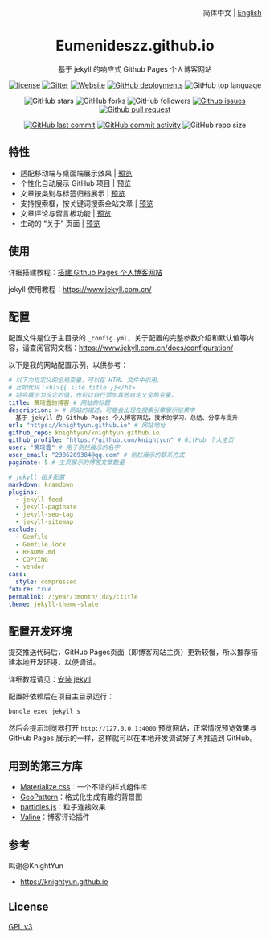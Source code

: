 <div align="center">
    <div align="right">
        简体中文 | <a href="README-EN.md">English</a>
    </div>
    <h1>Eumenideszz.github.io</h1>
    <p>基于 jekyll 的响应式 Github Pages 个人博客网站</p>

[![license](https://img.shields.io/github/license/knightyun/knightyun.github.io)](https://github.com/knightyun/knightyun.github.io/blob/master/COPYING)
[![Gitter](https://img.shields.io/gitter/room/knightyun/knightyun.github.i0)](https://gitter.im/knightyun-github-io/community?utm_source=badge&utm_medium=badge&utm_campaign=pr-badge)
[![Website](https://img.shields.io/website?down_color=lightgrey%09&down_message=offline&up_color=%09aqua&up_message=online&url=https%3A%2F%2Fknightyun.github.io)](https://knightyun.github.io)
[![GitHub deployments](https://img.shields.io/github/deployments/knightyun/knightyun.github.io/github-pages)](https://github.com/knightyun/knightyun.github.io/deployments)
![GitHub top language](https://img.shields.io/github/languages/top/knightyun/knightyun.github.io)

![GitHub stars](https://img.shields.io/github/stars/knightyun/knightyun.github.io?style=flat)
![GitHub forks](https://img.shields.io/github/forks/knightyun/knightyun.github.io?style=flat)
![GitHub followers](https://img.shields.io/github/followers/knightyun?style=flat)
[![Github issues](https://img.shields.io/badge/issues-welcome-success)](https://github.com/knightyun/knightyun.github.io/issues)
[![Github pull request](https://img.shields.io/badge/pull%20request-welcome-success)](https://github.com/knightyun/knightyun.github.io/pulls)

[![GitHub last commit](https://img.shields.io/github/last-commit/knightyun/knightyun.github.io)](https://github.com/knightyun/knightyun.github.io/commit/master)
[![GitHub commit activity](https://img.shields.io/github/commit-activity/m/knightyun/knightyun.github.io)](https://github.com/knightyun/knightyun.github.io/graphs/commit-activity)
![GitHub repo size](https://img.shields.io/github/repo-size/knightyun/knightyun.github.io)
</div>

## 特性

- 适配移动端与桌面端展示效果 | [预览](https://knightyun.github.io)
- 个性化自动展示 GitHub 项目 | [预览](https://knightyun.github.io/projects)
- 文章按类别与标签归档展示 | [预览](https://knightyun.github.io/categories)
- 支持搜索框，按关键词搜索全站文章 | [预览](https://knightyun.github.io)
- 文章评论与留言板功能 | [预览](https://knightyun.github.io/message)
- 生动的 “关于” 页面 | [预览](https://knightyun.github.io/about)

## 使用

详细搭建教程：[搭建 Github Pages 个人博客网站](https://knightyun.github.io/2018/04/01/github-pages-blog)

jekyll 使用教程：<https://www.jekyll.com.cn/>

## 配置

配置文件是位于主目录的 `_config.yml`，关于配置的完整参数介绍和默认值等内容，请查阅官网文档：<https://www.jekyll.com.cn/docs/configuration/>

以下是我的网站配置示例，以供参考：
```yml
# 以下为自定义的全局变量，可以在 HTML 文件中引用，
# 比如代码：<h1>{{ site.title }}</h1> 
# 将会展示为设定的值，也可以自行添加其他自定义全局变量。
title: 黄琦雲的博客 # 网站的标题
description: > # 网站的描述，可能会出现在搜索引擎展示结果中
  基于 jekyll 的 Github Pages 个人博客网站，技术的学习、总结、分享与提升
url: "https://knightyun.github.io" # 网站地址
github_repo: knightyun/knightyun.github.io
github_profile: "https://github.com/knightyun" # GitHub 个人主页
user: "黄琦雲" # 用于侧栏展示的名字
user_email: "2386209384@qq.com" # 侧栏展示的联系方式
paginate: 5 # 主页展示的博客文章数量

# jekyll 相关配置
markdown: kramdown
plugins:
  - jekyll-feed
  - jekyll-paginate
  - jekyll-seo-tag
  - jekyll-sitemap
exclude:
  - Gemfile
  - Gemfile.lock
  - README.md
  - COPYING
  - vendor
sass:
  style: compressed
future: true
permalink: /:year/:month/:day/:title
theme: jekyll-theme-slate
```

## 配置开发环境

提交推送代码后，GitHub Pages页面（即博客网站主页）更新较慢，所以推荐搭建本地开发环境，以便调试。

详细教程请见：[安装 jekyll](https://knightyun.github.io/2018/04/01/github-pages-blog#%E5%AE%89%E8%A3%85jekyll-)

配置好依赖后在项目主目录运行：
```cmd
bundle exec jekyll s
```

然后会提示浏览器打开 `http://127.0.0.1:4000` 预览网站，正常情况预览效果与 GitHub Pages 展示的一样，这样就可以在本地开发调试好了再推送到 GitHub。

## 用到的第三方库

- [Materialize.css](http://materializecss.com/)：一个不错的样式组件库
- [GeoPattern](http://btmills.github.io/geopattern/)：格式化生成有趣的背景图
- [particles.js](https://marcbruederlin.github.io/particles.js/)：粒子连接效果
- [Valine](https://valine.js.org/)：博客评论插件

## 参考

鸣谢@KnightYun
- https://knightyun.github.io

## License

[GPL v3](https://github.com/knightyun/knightyun.github.io/blob/master/COPYING)
